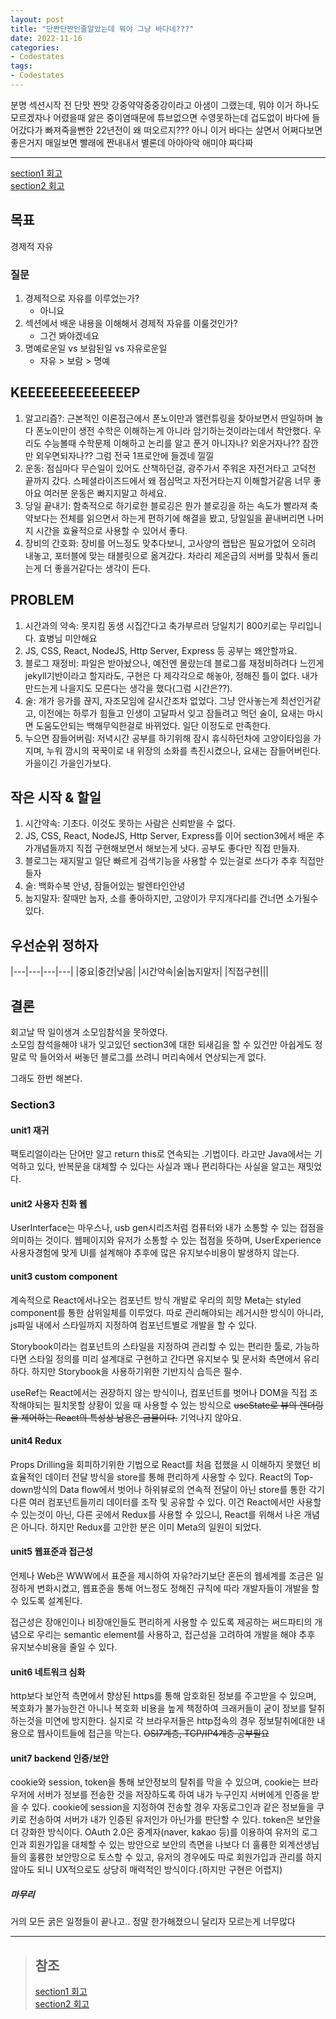 ```yaml
---
layout: post
title: "단짠단짠인줄알았는데 뭐야 그냥 바다네???"
date: 2022-11-16
categories:
- Codestates
tags:
- Codestates
---
```


분명 섹션시작 전 단맛 짠맛 강중약약중중강이라고 아샘이 그랬는데, 뭐야 이거 하나도 모르겠자나 어렸을때 앓은 중이염때문에 튜브없으면 수영못하는데 겁도없이 바다에 들어갔다가 빠져죽을뻔한 22년전이 왜 떠오르지??? 아니 이거 바다는 살면서 어쩌다보면 좋은거지 매일보면 빨래에 짠내내서 별론데 아아아악 애미야 짜다짜

---

[section1 회고](https://kimtank.github.io/codestates/2022/09/19/a-cs-section1.html)   
[section2 회고](https://kimtank.github.io/codestates/2022/10/19/section2-fin.html)

## 목표

경제적 자유

### 질문

1. 경제적으로 자유를 이루었는가?
   - 아니요
2. 섹션에서 배운 내용을 이해해서 경제적 자유를 이룰것인가?
   - 그건 봐야겠네요
3. 명예로운일 vs 보람된일 vs 자유로운일
   - 자유 > 보람 > 명예

## KEEEEEEEEEEEEEEP

1. 알고리즘?: 근본적인 이론접근에서 폰노이만과 앨런튜링을 찾아보면서 딴일하며 놀다 폰노이만이 생전 수학은 이해하는게 아니라 암기하는것이라는데서 착안했다. 우리도 수능볼때 수학문제 이해하고 논리를 알고 푼거 아니자나? 외운거자나?? 잠깐만 외우면되자나?? 그럼 전국 1프로안에 들겠네 낄낄
2. 운동: 점심마다 무슨일이 있어도 산책하던걸, 광주가서 주워온 자전거타고 고덕천 끝까지 갔다. 스페셜라이즈드에서 왜 점심먹고 자전거타는지 이해할거같음 너무 좋아요 여러분 운동은 빠지지말고 하세요.
3. 당일 끝내기: 함축적으로 하기로한 블로깅은 뭔가 블로깅을 하는 속도가 빨라져 축약보다는 전체를 읽으면서 하는게 편하기에 해결을 봤고, 당일일을 끝내버리면 나머지 시간을 효율적으로 사용할 수 있어서 좋다.
4. 장비의 간호화: 장비를 어느정도 맞추다보니, 고사양의 랩탑은 필요가없어 오히려 내놓고, 포터블에 맞는 태블릿으로 옮겨갔다. 차라리 제온급의 서버를 맞춰서 돌리는게 더 좋을거같다는 생각이 든다.

## PROBLEM

1. 시간과의 약속: 못지킴 동생 시집간다고 축가부르러 당일치기 800키로는 무리입니다. 효병님 미안해요
2. JS, CSS, React, NodeJS, Http Server, Express 등 공부는 왜안할까요.
3. 블로그 재정비: 파일은 받아놨으나, 예전엔 몰랐는데 블로그를 재정비하려다 느낀게 jekyll기반이라고 할지라도, 구현은 다 제각각으로 해놓아, 정해진 틀이 없다. 내가 만드는게 나을지도 모른다는 생각을 했다(그럼 시간은??).
4. 술: 개가 응가를 끊지, 자조모임에 갈시간조차 없었다. 그냥 안사놓는게 최선인거같고, 이전에는 하루가 힘들고 인생이 고달파서 잊고 잠들려고 먹던 술이, 요새는 마시면 도움도안되는 백해무익한걸로 바뀌었다. 일단 이정도로 만족한다.
5. 누으면 잠들어버림: 저녁시간 공부를 하기위해 잠시 휴식하던차에 고양이타임을 가지며, 누워 깜시의 꾹꾹이로 내 위장의 소화를 촉진시켰으나, 요새는 잠들어버린다. 가을이긴 가을인가보다.

## 작은 시작 & 할일

1. 시간약속: 기초다. 이것도 못하는 사람은 신뢰받을 수 없다.
2. JS, CSS, React, NodeJS, Http Server, Express를 이어 section3에서 배운 추가개념들까지 직접 구현해보면서 해보는게 낫다. 공부도 좋다만 직접 만들자.
3. 블로그는 재지말고 일단 빠르게 검색기능을 사용할 수 있는걸로 쓰다가 추후 직접만들자
4. 술: 백화수복 안녕, 잠들어있는 발렌타인안녕
5. 눕지말자: 잘때만 눕자, 소를 좋아하지만, 고양이가 무지개다리를 건너면 소가될수있다.

## 우선순위 정하자

|---|---|---|---|
|중요|중간|낮음|
|시간약속|술|눕지말자|
|직접구현|||

## 결론

회고날 딱 일이생겨 소모임참석을 못하였다.   
소모임 참석을해야 내가 잊고있던 section3에 대한 되새김을 할 수 있건만 아쉽게도 정말로 막 들어와서 써놓던 블로그를 쓰려니 머리속에서 연상되는게 없다.

그래도 한번 해본다.

### Section3

#### unit1 재귀

팩토리얼이라는 단어만 알고 return this로 연속되는 .기법이다. 라고만 Java에서는 기억하고 있다, 반복문을 대체할 수 있다는 사실과 꽤나 편리하다는 사실을 알고는 재밋었다.

#### unit2 사용자 친화 웹

UserInterface는 마우스나, usb gen시리즈처럼 컴퓨터와 내가 소통할 수 있는 접점을 의미하는 것이다. 웹페이지와 유저가 소통할 수 있는 접점을 뜻하며, UserExperience 사용자경험에 맞게 UI를 설계해야 추후에 많은 유지보수비용이 발생하지 않는다.

#### unit3 custom component

계속적으로 React에서나오는 컴포넌트 방식 개발로 우리의 희망 Meta는 styled component를 통한 삼위일체를 이루었다. 따로 관리해야되는 레거시한 방식이 아니라, js파일 내에서 스타일까지 지정하여 컴포넌트별로 개발을 할 수 있다.

Storybook이라는 컴포넌트의 스타일을 지정하여 관리할 수 있는 편리한 툴로, 가능하다면 스타일 정의를 미리 설계대로 구현하고 간다면 유지보수 및 문서화 측면에서 유리하다. 하지만 Storybook을 사용하기위한 기반지식 습득은 필수.

useRef는 React에서는 권장하지 않는 방식이나, 컴포넌트를 벗어나 DOM을 직접 조작해야되는 필치못할 상황이 있을 때 사용할 수 있는 방식으로 ~~useState로 뷰의 렌더링을 제어하는 React의 특성상 남용은 금물이다.~~ 기억나지 않아요.

#### unit4 Redux

Props Drilling을 회피하기위한 기법으로 React를 처음 접했을 시 이해하지 못했던 비효율적인 데이터 전달 방식을 store를 통해 편리하게 사용할 수 있다. React의 Top-down방식의 Data flow에서 벗어나 하위뷰로의 연속적 전달이 아닌 store를 통한 각기 다른 여러 컴포넌트들끼리 데이터를 조작 및 공유할 수 있다. 이건 React에서만 사용할 수 있는것이 아닌, 다른 곳에서 Redux를 사용할 수 있으니, React를 위해서 나온 개념은 아니다. 하지만 Redux를 고안한 분은 이미 Meta의 일원이 되었다.

#### unit5 웹표준과 접근성

언제나 Web은 WWW에서 표준을 제시하여 자유?라기보단 혼돈의 웹세계를 조금은 일정하게 변화시켰고, 웹표준을 통해 어느정도 정해진 규칙에 따라 개발자들이 개발을 할 수 있도록 설계된다.

접근성은 장애인이나 비장애인들도 편리하게 사용할 수 있도록 제공하는 써드파티의 개념으로 우리는 semantic element를 사용하고, 접근성을 고려하여 개발을 해야 추후 유지보수비용을 줄일 수 있다.

#### unit6 네트워크 심화

http보다 보안적 측면에서 향상된 https를 통해 암호화된 정보를 주고받을 수 있으며, 복호화가 불가능한건 아니나 복호화 비용을 높게 책정하여 크래커들이 굳이 정보를 탈취하는것을 미연에 방지한다. 실지로 각 브라우저들은 http접속의 경우 정보탈취에대한 내용으로 웹사이트들에 접근을 막는다. ~~OSI7계층, TCP/IP4계층 공부필요~~

#### unit7 backend 인증/보안

cookie와 session, token을 통해 보안정보의 탈취를 막을 수 있으며, cookie는 브라우저에 서버가 정보를 전송한 것을 저장하도록 하여 내가 누구인지 서버에게 인증을 받을 수 있다. cookie에 session을 지정하여 전송할 경우 자동로그인과 같은 정보들을 쿠키로 전송하여 서버가 내가 인증된 유저인가 아닌가를 판단할 수 있다. token은 보안을 더 강화한 방식이다. OAuth 2.0은 중계자(naver, kakao 등)를 이용하여 유저의 로그인과 회원가입을 대체할 수 있는 방안으로 보안의 측면을 나보다 더 훌륭한 외계선생님들의 훌륭한 보안망으로 토스할 수 있고, 유저의 경우에도 따로 회원가입과 관리를 하지 않아도 되니 UX적으로도 상당히 매력적인 방식이다.(하지만 구현은 어렵지)

##### 마무리

거의 모든 굵은 일정들이 끝나고.. 정말 한가해졌으니 달리자 모르는게 너무많다

---

> ## 참조
>
> [section1 회고](https://kimtank.github.io/codestates/2022/09/19/a-cs-section1.html)   
> [section2 회고](https://kimtank.github.io/codestates/2022/10/19/section2-fin.html)